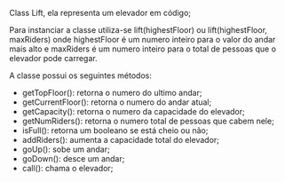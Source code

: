 Class Lift, ela representa um elevador em código;

Para instanciar a classe utiliza-se lift(highestFloor) ou 
lift(highestFloor, maxRiders) onde highestFloor é um numero inteiro para o valor do andar mais alto e maxRiders
é um numero inteiro para o total de pessoas que o elevador pode carregar.


A classe possui os seguintes métodos:

- getTopFloor(): retorna o numero do ultimo andar;
- getCurrentFloor(): retorna o numero do andar atual;
- getCapacity(): retorna o numero da capacidade do elevador;
- getNumRiders(): retorna o numero total de pessoas que cabem nele;
- isFull(): retorna um booleano se está cheio ou não;
- addRiders(): aumenta a capacidade total do elevador;
- goUp(): sobe um andar;
- goDown(): desce um andar;
- call(): chama o elevador;